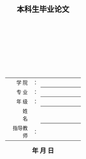 <div class="cover" style="page-break-after:always;font-family:方正公文仿宋;width:100%;height:100%;border:none;margin: 0 auto;text-align:center;">
    <div style="width:60%;margin: 0 auto;height:0;padding-bottom:10%;">
        </br>
        <img src="https://github.com/KuangjuX/TJU-typora-latex-theme/blob/main/image/logo_1.png?raw=true" alt="校名" style="width:100%;"/>
    <div style="text-align: center; font-family:华文黑体Bold; font-size:24px; font-weight:900;">
        本科生毕业论文
    </div>
    </br></br>
    <div style="width:60%;margin: 0 auto;height:0;padding-bottom:40%;">
        <img src="https://github.com/KuangjuX/TJU-typora-latex-theme/blob/main/image/logo_2.png?raw=true" alt="校徽" style="width:100%;"/>
	</div>
</br></br></br>
    <table style="border:none;text-align:center;width:80%;font-family:仿宋;font-size:14px; margin: 0 auto;">
    <tbody style="font-family:方正公文仿宋;font-size:12pt;">
    	<tr style="font-weight:normal;"> 
    		<td style="width:20%;text-align:right;">学   院</td>
    		<td style="width:2%">：</td> 
    		<td style="width:40%;font-weight:normal;border-bottom: 1px solid;text-align:center;font-family:华文仿宋"> </td>     </tr>
    	<tr style="font-weight:normal;"> 
    		<td style="width:20%;text-align:right;">专   业</td>
    		<td style="width:2%">：</td> 
    		<td style="width:40%;font-weight:normal;border-bottom: 1px solid;text-align:center;font-family:华文仿宋"></td>     </tr>
    	<tr style="font-weight:normal;"> 
    		<td style="width:20%;text-align:right;">年    级</td>
    		<td style="width:2%">：</td> 
    		<td style="width:40%;font-weight:normal;border-bottom: 1px solid;text-align:center;font-family:华文仿宋"></td>     </tr>
    	<tr style="font-weight:normal;"> 
    		<td style="width:20%;text-align:right;">姓　　名</td>
    		<td style="width:2%"></td> 
    		<td style="width:40%;font-weight:normal;border-bottom: 1px solid;text-align:center;font-family:华文仿宋"></td>     </tr>
    	<tr style="font-weight:normal;"> 
    		<td style="width:20%;text-align:right;">指导教师</td>
    		<td style="width:2%">：</td> 
    		<td style="width:40%;font-weight:normal;border-bottom: 1px solid;text-align:center;font-family:华文仿宋"></td>     </tr>
    </tbody>              
    </table>
</br>
	<div style="text-align:center; font-family:华文仿宋; font-size:15pt; font-weight:700;">
      年 月 日   
	</div>
</div>

